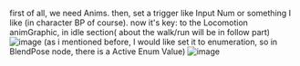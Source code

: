 first of all, we need Anims.
then, set a trigger like Input Num or something I like (in character BP of course).
now it's key: to the Locomotion animGraphic, in idle section( about the walk/run will be in follow part)
![image](https://github.com/user-attachments/assets/b7619d4a-0010-49e6-8e31-b45be46b68f8)
(as i mentioned before, I would like set it to enumeration, so in BlendPose node, there is a Active Enum Value)
![image](https://github.com/user-attachments/assets/9a754528-bfe0-46e6-82d3-08d590e41693)
